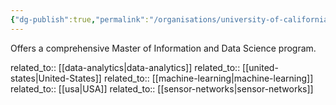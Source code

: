 ```yaml
---
{"dg-publish":true,"permalink":"/organisations/university-of-california-berkeley/","title":"University of California, Berkeley"}
---
```



Offers a comprehensive Master of Information and Data Science program.

related_to:: [[data-analytics\|data-analytics]]
related_to:: [[united-states\|United-States]]
related_to:: [[machine-learning\|machine-learning]]
related_to:: [[usa\|USA]]
related_to:: [[sensor-networks\|sensor-networks]]
